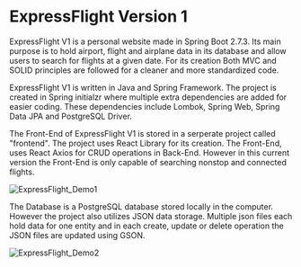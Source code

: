 # ExpressFlight Version 1


ExpressFlight V1 is a personal website made in Spring Boot 2.7.3. Its main purpose is to hold airport, flight and airplane data in its database and allow users to search for flights at a given date. For its creation Both MVC and SOLID principles are followed for a cleaner and more standardized code.

ExpressFlight V1 is written in Java and Spring Framework. The project is created in Spring initialzr where multiple extra dependencies are added for easier coding. These dependencies include Lombok, Spring Web, Spring Data JPA and PostgreSQL Driver.

The Front-End of ExpressFlight V1 is stored in a serperate project called "frontend". The project uses React Library for its creation. The Front-End, uses React Axios for CRUD operations in Back-End. However in this current version the Front-End is only capable of searching nonstop and connected flights.


![ExpressFlight_Demo1](https://user-images.githubusercontent.com/40835236/222236034-e3e5ecad-cf2a-4900-825e-fad66052321e.png)



The Database is a PostgreSQL database stored locally in the computer. However the project also utilizes JSON data storage. Multiple json files each hold data for one entity and in each create, update or delete operation the JSON files are updated using GSON.

![ExpressFlight_Demo2](https://user-images.githubusercontent.com/40835236/222236056-6eac2583-693b-46ed-acc8-a5231d0da777.png)
